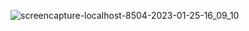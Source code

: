 ![screencapture-localhost-8504-2023-01-25-16_09_10](https://user-images.githubusercontent.com/116260619/214501681-1b877d38-8eed-4c04-aee6-9ca42dbe3bba.png)
